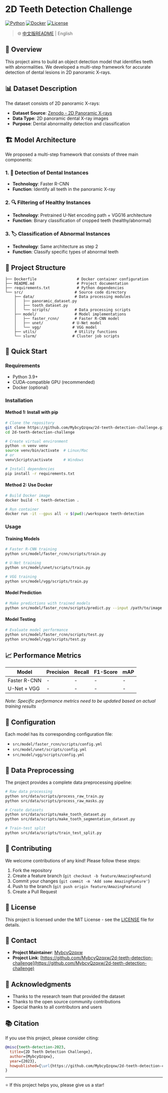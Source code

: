 # 2D Teeth Detection Challenge

[![Python](https://img.shields.io/badge/Python-3.9-blue.svg)](https://www.python.org/)
[![Docker](https://img.shields.io/badge/Docker-Supported-blue.svg)](https://www.docker.com/)
[![License](https://img.shields.io/badge/License-MIT-green.svg)](LICENSE)

> 🌐 [中文版README](README_zh.md) | English

## 📝 Overview

This project aims to build an object detection model that identifies teeth with abnormalities. We developed a multi-step framework for accurate detection of dental lesions in 2D panoramic X-rays.

## 📊 Dataset Description

The dataset consists of 2D panoramic X-rays:
- **Dataset Source**: [Zenodo - 2D Panoramic X-rays](https://zenodo.org/record/7812323#.ZDQE1uxBwUG)
- **Data Type**: 2D panoramic dental X-ray images
- **Purpose**: Dental abnormality detection and classification

## 🏗️ Model Architecture

We proposed a multi-step framework that consists of three main components:

### 1. 🦷 Detection of Dental Instances
- **Technology**: Faster R-CNN
- **Function**: Identify all teeth in the panoramic X-ray

### 2. 🔍 Filtering of Healthy Instances
- **Technology**: Pretrained U-Net encoding path + VGG16 architecture
- **Function**: Binary classification of cropped teeth (healthy/abnormal)

### 3. 🏷️ Classification of Abnormal Instances
- **Technology**: Same architecture as step 2
- **Function**: Classify specific types of abnormal teeth

## 📁 Project Structure

```
├── Dockerfile                  # Docker container configuration
├── README.md                   # Project documentation
├── requirements.txt            # Python dependencies
└── src/                       # Source code directory
    ├── data/                  # Data processing modules
    │   ├── panoramic_dataset.py
    │   ├── tooth_dataset.py
    │   └── scripts/           # Data processing scripts
    ├── model/                 # Model implementations
    │   ├── faster_rcnn/       # Faster R-CNN model
    │   ├── unet/             # U-Net model
    │   └── vgg/              # VGG model
    ├── utils/                 # Utility functions
    └── slurm/                # Cluster job scripts
```

## 🚀 Quick Start

### Requirements

- Python 3.9+
- CUDA-compatible GPU (recommended)
- Docker (optional)

### Installation

#### Method 1: Install with pip

```bash
# Clone the repository
git clone https://github.com/MybcyQzqxw/2d-teeth-detection-challenge.git
cd 2d-teeth-detection-challenge

# Create virtual environment
python -m venv venv
source venv/bin/activate  # Linux/Mac
# or
venv\Scripts\activate     # Windows

# Install dependencies
pip install -r requirements.txt
```

#### Method 2: Use Docker

```bash
# Build Docker image
docker build -t teeth-detection .

# Run container
docker run -it --gpus all -v $(pwd):/workspace teeth-detection
```

### Usage

#### Training Models

```bash
# Faster R-CNN training
python src/model/faster_rcnn/scripts/train.py

# U-Net training
python src/model/unet/scripts/train.py

# VGG training
python src/model/vgg/scripts/train.py
```

#### Model Prediction

```bash
# Make predictions with trained models
python src/model/faster_rcnn/scripts/predict.py --input /path/to/image --output /path/to/output
```

#### Model Testing

```bash
# Evaluate model performance
python src/model/faster_rcnn/scripts/test.py
python src/model/vgg/scripts/test.py
```

## 📈 Performance Metrics

| Model | Precision | Recall | F1-Score | mAP |
|-------|-----------|--------|----------|-----|
| Faster R-CNN | - | - | - | - |
| U-Net + VGG | - | - | - | - |

*Note: Specific performance metrics need to be updated based on actual training results*

## 🔧 Configuration

Each model has its corresponding configuration file:
- `src/model/faster_rcnn/scripts/config.yml`
- `src/model/unet/scripts/config.yml`
- `src/model/vgg/scripts/config.yml`

## 📝 Data Preprocessing

The project provides a complete data preprocessing pipeline:

```bash
# Raw data processing
python src/data/scripts/process_raw_train.py
python src/data/scripts/process_raw_masks.py

# Create datasets
python src/data/scripts/make_tooth_dataset.py
python src/data/scripts/make_tooth_segmentation_dataset.py

# Train-test split
python src/data/scripts/train_test_split.py
```

## 🤝 Contributing

We welcome contributions of any kind! Please follow these steps:

1. Fork the repository
2. Create a feature branch (`git checkout -b feature/AmazingFeature`)
3. Commit your changes (`git commit -m 'Add some AmazingFeature'`)
4. Push to the branch (`git push origin feature/AmazingFeature`)
5. Create a Pull Request

## 📄 License

This project is licensed under the MIT License - see the [LICENSE](LICENSE) file for details.

## 📧 Contact

- **Project Maintainer**: [MybcyQzqxw](https://github.com/MybcyQzqxw)
- **Project Link**: [https://github.com/MybcyQzqxw/2d-teeth-detection-challenge](https://github.com/MybcyQzqxw/2d-teeth-detection-challenge)

## 🙏 Acknowledgments

- Thanks to the research team that provided the dataset
- Thanks to the open source community contributions
- Special thanks to all contributors and users

## 📚 Citation

If you use this project, please consider citing:

```bibtex
@misc{teeth-detection-2023,
  title={2D Teeth Detection Challenge},
  author={MybcyQzqxw},
  year={2023},
  howpublished={\url{https://github.com/MybcyQzqxw/2d-teeth-detection-challenge}}
}
```

---

⭐ If this project helps you, please give us a star!